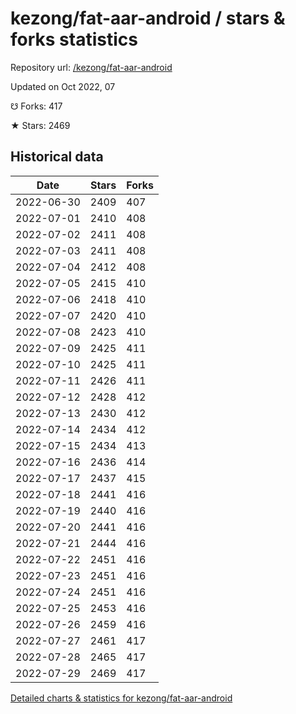 # kezong/fat-aar-android / stars & forks statistics

Repository url: [/kezong/fat-aar-android](https://github.com/kezong/fat-aar-android)

Updated on Oct 2022, 07

☋ Forks: 417

★ Stars: 2469

## Historical data
| Date | Stars | Forks |
|------|-------|-------|
| 2022-06-30 | 2409 | 407 | 
| 2022-07-01 | 2410 | 408 | 
| 2022-07-02 | 2411 | 408 | 
| 2022-07-03 | 2411 | 408 | 
| 2022-07-04 | 2412 | 408 | 
| 2022-07-05 | 2415 | 410 | 
| 2022-07-06 | 2418 | 410 | 
| 2022-07-07 | 2420 | 410 | 
| 2022-07-08 | 2423 | 410 | 
| 2022-07-09 | 2425 | 411 | 
| 2022-07-10 | 2425 | 411 | 
| 2022-07-11 | 2426 | 411 | 
| 2022-07-12 | 2428 | 412 | 
| 2022-07-13 | 2430 | 412 | 
| 2022-07-14 | 2434 | 412 | 
| 2022-07-15 | 2434 | 413 | 
| 2022-07-16 | 2436 | 414 | 
| 2022-07-17 | 2437 | 415 | 
| 2022-07-18 | 2441 | 416 | 
| 2022-07-19 | 2440 | 416 | 
| 2022-07-20 | 2441 | 416 | 
| 2022-07-21 | 2444 | 416 | 
| 2022-07-22 | 2451 | 416 | 
| 2022-07-23 | 2451 | 416 | 
| 2022-07-24 | 2451 | 416 | 
| 2022-07-25 | 2453 | 416 | 
| 2022-07-26 | 2459 | 416 | 
| 2022-07-27 | 2461 | 417 | 
| 2022-07-28 | 2465 | 417 | 
| 2022-07-29 | 2469 | 417 | 


[Detailed charts & statistics for kezong/fat-aar-android](https://reviewgithub.com/rep/kezong/fat-aar-android)
